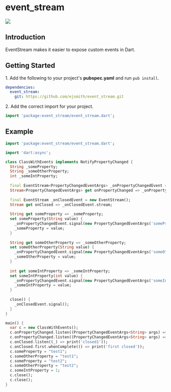 event_stream
============

[![](https://drone.io/ejsmith/event_stream/status.png)](https://drone.io/ejsmith/event_stream/latest)

## Introduction ##

EventStream makes it easier to expose custom events in Dart.

## Getting Started ##

1\. Add the following to your project's **pubspec.yaml** and run
```pub install```.

```yaml
dependencies:
  event_stream:
    git: https://github.com/ejsmith/event_stream.git
```

2\. Add the correct import for your project.

```dart
import 'package:event_stream/event_stream.dart';
```

## Example ##

```dart
import 'package:event_stream/event_stream.dart';

import 'dart:async';

class ClassWithEvents implements NotifyPropertyChanged {
  String _someProperty;
  String _someOtherProperty;
  int _someIntProperty;
  
  final EventStream<PropertyChangedEventArgs> _onPropertyChangedEvent = new EventStream<PropertyChangedEventArgs>();
  Stream<PropertyChangedEventArgs> get onPropertyChanged => _onPropertyChangedEvent.stream;
  
  final EventStream _onClosedEvent = new EventStream();
  Stream get onClosed => _onClosedEvent.stream;
  
  String get someProperty => _someProperty;
  set someProperty(String value) {
    _onPropertyChangedEvent.signal(new PropertyChangedEventArgs('someProperty', value));
    _someProperty = value;
  }
  
  String get someOtherProperty => _someOtherProperty;
  set someOtherProperty(String value) {
    _onPropertyChangedEvent.signal(new PropertyChangedEventArgs('someOtherProperty', value));
    _someOtherProperty = value;
  }
  
  int get someIntProperty => _someIntProperty;
  set someIntProperty(int value) {
    _onPropertyChangedEvent.signal(new PropertyChangedEventArgs('someIntProperty', value));
    _someIntProperty = value;
  }
  
  close() {
    _onClosedEvent.signal();
  }
}

main() {
  var c = new ClassWithEvents();
  c.onPropertyChanged.listen((PropertyChangedEventArgs<String> args) => print('listen1: name=${args.propertyName} value=${args.value} type=${args.value.runtimeType}'));
  c.onPropertyChanged.listen((PropertyChangedEventArgs<String> args) => print('listen2: name=${args.propertyName} value=${args.value} type=${args.value.runtimeType}'));
  c.onClosed.listen((_) => print('closed1'));
  c.onClosed.first.whenComplete(() => print('first closed'));
  c.someProperty = "test1";
  c.someOtherProperty = "test1";
  c.someProperty = "test2";
  c.someOtherProperty = "test2";
  c.someIntProperty = 1;
  c.close();
  c.close();
}
```
